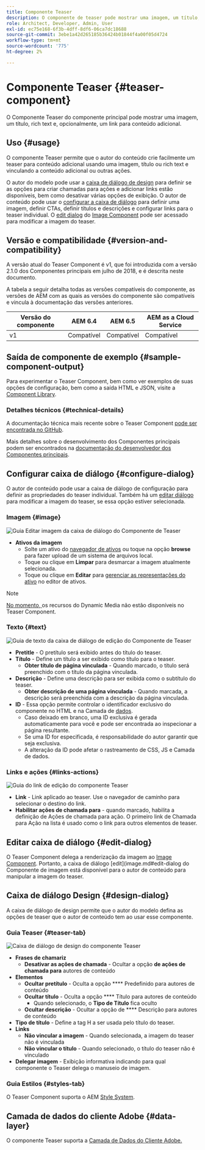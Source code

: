 ```yaml
---
title: Componente Teaser
description: O componente de teaser pode mostrar uma imagem, um título, rich text e, opcionalmente, vincular a conteúdo adicional.
role: Architect, Developer, Admin, User
exl-id: ec75e168-6f3b-4dff-8df6-06ca7dc18688
source-git-commit: 3ebe1a42d265185b36424b01844f4a00f05d4724
workflow-type: tm+mt
source-wordcount: '775'
ht-degree: 2%

---
```


# Componente Teaser {#teaser-component}

O Componente Teaser do componente principal pode mostrar uma imagem, um título, rich text e, opcionalmente, um link para conteúdo adicional.

## Uso {#usage}

O componente Teaser permite que o autor do conteúdo crie facilmente um teaser para conteúdo adicional usando uma imagem, título ou rich text e vinculando a conteúdo adicional ou outras ações.

O autor do modelo pode usar a [caixa de diálogo de design](#design-dialog) para definir se as opções para criar chamadas para ações e adicionar links estão disponíveis, bem como desativar várias opções de exibição. O autor de conteúdo pode usar o [configurar a caixa de diálogo](#configure-dialog) para definir uma imagem, definir CTAs, definir títulos e descrições e configurar links para o teaser individual. O [edit dialog](image.md#edit-dialog) do [Image Component](image.md) pode ser acessado para modificar a imagem do teaser.

## Versão e compatibilidade {#version-and-compatibility}

A versão atual do Teaser Component é v1, que foi introduzida com a versão 2.1.0 dos Componentes principais em julho de 2018, e é descrita neste documento.

A tabela a seguir detalha todas as versões compatíveis do componente, as versões de AEM com as quais as versões do componente são compatíveis e vincula à documentação das versões anteriores.

| Versão do componente | AEM 6.4 | AEM 6.5 | AEM as a Cloud Service |
|---|---|---|---|
| v1 | Compatível | Compatível | Compatível |

## Saída de componente de exemplo {#sample-component-output}

Para experimentar o Teaser Component, bem como ver exemplos de suas opções de configuração, bem como a saída HTML e JSON, visite a [Component Library](https://adobe.com/go/aem_cmp_library_teaser).

### Detalhes técnicos {#technical-details}

A documentação técnica mais recente sobre o Teaser Component [pode ser encontrada no GitHub](https://adobe.com/go/aem_cmp_tech_teaser_v1).

Mais detalhes sobre o desenvolvimento dos Componentes principais podem ser encontrados na [documentação do desenvolvedor dos Componentes principais](/help/developing/overview.md).

## Configurar caixa de diálogo {#configure-dialog}

O autor de conteúdo pode usar a caixa de diálogo de configuração para definir as propriedades do teaser individual. Também há um [editar diálogo](#edit-dialog) para modificar a imagem do teaser, se essa opção estiver selecionada.

### Imagem {#image}

![Guia Editar imagem da caixa de diálogo do Componente de Teaser](/help/assets/teaser-edit-image.png)

* **Ativos da imagem**
   * Solte um ativo do [navegador de ativos](https://docs.adobe.com/content/help/en/experience-manager-cloud-service/sites/authoring/fundamentals/environment-tools.html) ou toque na opção **browse** para fazer upload de um sistema de arquivos local.
   * Toque ou clique em **Limpar** para desmarcar a imagem atualmente selecionada.
   * Toque ou clique em **Editar** para [gerenciar as representações do ativo](https://docs.adobe.com/content/help/en/experience-manager-cloud-service/assets/manage/manage-digital-assets.html) no editor de ativos.

>[!NOTE]
>
>[No momento, ](image.md#dynamic-media) os recursos do Dynamic Media não estão disponíveis no Teaser Component.

### Texto {#text}

![Guia de texto da caixa de diálogo de edição do Componente de Teaser](/help/assets/teaser-edit-text.png)

* **Pretitle**  - O pretítulo será exibido antes do título do teaser.
* **Título**  - Define um título a ser exibido como título para o teaser.
   * **Obter título de página vinculada**  - Quando marcado, o título será preenchido com o título da página vinculada.
* **Descrição**  - Define uma descrição para ser exibida como o subtítulo do teaser.
   * **Obter descrição de uma página vinculada**  - Quando marcada, a descrição será preenchida com a descrição da página vinculada.
* **ID**  - Essa opção permite controlar o identificador exclusivo do componente no HTML e na Camada de  [dados](/help/developing/data-layer/overview.md).
   * Caso deixado em branco, uma ID exclusiva é gerada automaticamente para você e pode ser encontrada ao inspecionar a página resultante.
   * Se uma ID for especificada, é responsabilidade do autor garantir que seja exclusiva.
   * A alteração da ID pode afetar o rastreamento de CSS, JS e Camada de dados.

### Links e ações {#links-actions}

![Guia do link de edição do componente Teaser](/help/assets/teaser-edit-link.png)

* **Link**  - Link aplicado ao teaser. Use o navegador de caminho para selecionar o destino do link.
* **Habilitar ações de chamada para**  - quando marcado, habilita a definição de Ações de chamada para ação. O primeiro link de Chamada para Ação na lista é usado como o link para outros elementos de teaser.

## Editar caixa de diálogo {#edit-dialog}

O Teaser Component delega a renderização da imagem ao [Image Component](image.md). Portanto, a caixa de diálogo [edit](image.md#edit-dialog do Componente de imagem está disponível para o autor de conteúdo para manipular a imagem do teaser.

## Caixa de diálogo Design {#design-dialog}

A caixa de diálogo de design permite que o autor do modelo defina as opções de teaser que o autor de conteúdo tem ao usar esse componente.

### Guia Teaser {#teaser-tab}

![Caixa de diálogo de design do componente Teaser](/help/assets/teaser-design.png)

* **Frases de chamariz**
   * **Desativar as ações de chamada**  - Ocultar a opção  **de ações de chamada para** autores de conteúdo
* **Elementos**
   * **Ocultar pretítulo**  - Oculta a opção  **** Predefinido para autores de conteúdo
   * **Ocultar título**  - Oculta a opção  **** Título para autores de conteúdo
      * Quando selecionado, o **Tipo de Título** fica oculto
   * **Ocultar descrição**  - Ocultar a opção de  **** Descrição para autores de conteúdo
* **Tipo de título**  - Define a tag H a ser usada pelo título do teaser.
* **Links**
   * **Não vincular a imagem**  - Quando selecionada, a imagem do teaser não é vinculada
   * **Não vincular o título**  - Quando selecionado, o título do teaser não é vinculado
* **Delegar imagem**  - Exibição informativa indicando para qual componente o Teaser delega o manuseio de imagem.

### Guia Estilos {#styles-tab}

O Teaser Component suporta o AEM [Style System](/help/get-started/authoring.md#component-styling).

## Camada de dados do cliente Adobe {#data-layer}

O componente Teaser suporta a [Camada de Dados do Cliente Adobe.](/help/developing/data-layer/overview.md)
